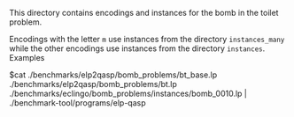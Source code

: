 This directory contains encodings and instances for the bomb in the toilet problem.

Encodings with the letter ```m``` use instances from the directory ```instances_many``` while the other encodings use instances from the directory ```instances```. Examples

$cat ./benchmarks/elp2qasp/bomb_problems/bt_base.lp ./benchmarks/elp2qasp/bomb_problems/bt.lp ./benchmarks/eclingo/bomb_problems/instances/bomb_0010.lp | ./benchmark-tool/programs/elp-qasp 
